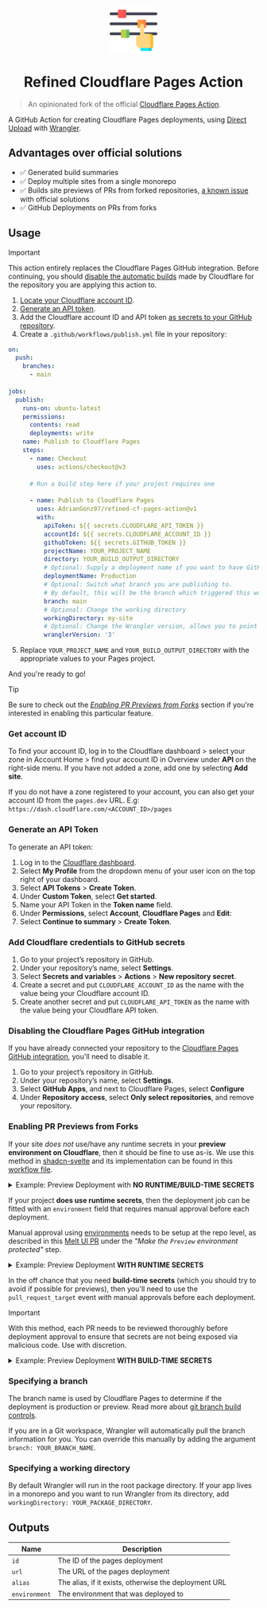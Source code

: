 <p align="center">
 <img align="center" src="https://raw.githubusercontent.com/AdrianGonz97/cf-pages-action/main/.github/assets/icon.png" height="96" />
 <h1 align="center">Refined Cloudflare Pages Action</h1>
</p>

> An opinionated fork of the official [Cloudflare Pages Action](https://github.com/cloudflare/pages-action).

A GitHub Action for creating Cloudflare Pages deployments, using [Direct Upload](https://developers.cloudflare.com/pages/platform/direct-upload/) with [Wrangler](https://developers.cloudflare.com/pages/platform/direct-upload/#wrangler-cli).

## Advantages over official solutions

- ✅ Generated build summaries
- ✅ Deploy multiple sites from a single monorepo
- ✅ Builds site previews of PRs from forked repositories, [a known issue](https://developers.cloudflare.com/pages/platform/known-issues/#builds-and-deployment) with official solutions
- ✅ GitHub Deployments on PRs from forks

## Usage

> [!IMPORTANT]
> This action entirely replaces the Cloudflare Pages GitHub integration. Before continuing, you should [disable the automatic builds](#disabling-the-cloudflare-pages-github-integration) made by Cloudflare for the repository you are applying this action to.

1. [Locate your Cloudflare account ID](#get-account-id).
2. [Generate an API token](#generate-an-api-token).
3. Add the Cloudflare account ID and API token [as secrets to your GitHub repository](#add-cloudflare-credentials-to-github-secrets).
4. Create a `.github/workflows/publish.yml` file in your repository:

```yml
on:
  push:
    branches:
      - main

jobs:
  publish:
    runs-on: ubuntu-latest
    permissions:
      contents: read
      deployments: write
    name: Publish to Cloudflare Pages
    steps:
      - name: Checkout
        uses: actions/checkout@v3

      # Run a build step here if your project requires one

      - name: Publish to Cloudflare Pages
        uses: AdrianGonz97/refined-cf-pages-action@v1
        with:
          apiToken: ${{ secrets.CLOUDFLARE_API_TOKEN }}
          accountId: ${{ secrets.CLOUDFLARE_ACCOUNT_ID }}
          githubToken: ${{ secrets.GITHUB_TOKEN }}
          projectName: YOUR_PROJECT_NAME
          directory: YOUR_BUILD_OUTPUT_DIRECTORY
          # Optional: Supply a deployment name if you want to have GitHub Deployments triggered
          deploymentName: Production
          # Optional: Switch what branch you are publishing to.
          # By default, this will be the branch which triggered this workflow
          branch: main
          # Optional: Change the working directory
          workingDirectory: my-site
          # Optional: Change the Wrangler version, allows you to point to a specific version or a tag such as `beta`
          wranglerVersion: '3'
```

5. Replace `YOUR_PROJECT_NAME` and `YOUR_BUILD_OUTPUT_DIRECTORY` with the appropriate values to your Pages project.

And you're ready to go!

> [!TIP]
> Be sure to check out the [_Enabling PR Previews from Forks_](#enabling-pr-previews-from-forks) section if you're interested in enabling this particular feature.

### Get account ID

To find your account ID, log in to the Cloudflare dashboard > select your zone in Account Home > find your account ID in Overview under **API** on the right-side menu. If you have not added a zone, add one by selecting **Add site**.

If you do not have a zone registered to your account, you can also get your account ID from the `pages.dev` URL. E.g: `https://dash.cloudflare.com/<ACCOUNT_ID>/pages`

### Generate an API Token

To generate an API token:

1. Log in to the [Cloudflare dashboard](https://dash.cloudflare.com).
1. Select **My Profile** from the dropdown menu of your user icon on the top right of your dashboard.
1. Select **API Tokens** > **Create Token**.
1. Under **Custom Token**, select **Get started**.
1. Name your API Token in the **Token name** field.
1. Under **Permissions**, select **Account**, **Cloudflare Pages** and **Edit**:
1. Select **Continue to summary** > **Create Token**.

### Add Cloudflare credentials to GitHub secrets

1. Go to your project’s repository in GitHub.
1. Under your repository’s name, select **Settings**.
1. Select **Secrets and variables** > **Actions** > **New repository secret**.
1. Create a secret and put `CLOUDFLARE_ACCOUNT_ID` as the name with the value being your Cloudflare account ID.
1. Create another secret and put `CLOUDFLARE_API_TOKEN` as the name with the value being your Cloudflare API token.

### Disabling the Cloudflare Pages GitHub integration

If you have already connected your repository to the [Cloudflare Pages GitHub integration](https://developers.cloudflare.com/pages/configuration/git-integration/), you'll need to disable it.

1. Go to your project’s repository in GitHub.
1. Under your repository’s name, select **Settings**.
1. Select **GitHub Apps**, and next to Cloudflare Pages, select **Configure**
1. Under **Repository access**, select **Only select repositories**, and remove your repository.

### Enabling PR Previews from Forks

If your site _does not_ use/have any runtime secrets in your **preview environment on Cloudflare**, then it should be fine to use as-is. We use this method in [shadcn-svelte](https://github.com/huntabyte/shadcn-svelte) and its implementation can be found in this [workflow file](https://github.com/huntabyte/shadcn-svelte/blob/main/.github/workflows).

<details><summary>Example: Preview Deployment with <b>NO RUNTIME/BUILD-TIME SECRETS</b></summary>
<p>

First we'll build the project in an unprivileged environment where secrets are not exposed. This allows use to safely run untrusted code:

```yaml
# build-preview.yml
name: Build Preview Deployment

on:
  pull_request:
    types: [opened, synchronize]

jobs:
  build-preview:
    runs-on: ubuntu-latest
    name: Build Preview Site and Upload Build Artifact
    steps:
      - name: Checkout
        uses: actions/checkout@v4

      # Run your install/build steps here
      # ...

      # Build example
      - name: Build site
        run: pnpm build
        env:
          # if you need environment variables that are _NOT secrets_, apply them here during build
          # using GH Action variables
          SOME_ENV_VAR: ${{ vars.SOME_ENV_VAR }}

      # Uploads the build directory as a workflow artifact
      - name: Upload build artifact
        uses: actions/upload-artifact@v4
        with:
          name: preview-build
          path: YOUR_BUILD_OUTPUT_DIRECTORY
```

Then we'll deploy the project to Cloudflare in a privileged environment where we can safely use secrets (i.e. your cloudflare credentials):

```yaml
# deploy-preview.yml
name: Upload Preview Deployment
on:
  workflow_run:
    workflows: ['Build Preview Deployment']
    types:
      - completed

permissions:
  actions: read
  deployments: write
  contents: read
  pull-requests: write

jobs:
  deploy-preview:
    runs-on: ubuntu-latest
    if: ${{ github.event.workflow_run.conclusion == 'success' }}
    name: Deploy Preview to Cloudflare Pages
    steps:
      # Downloads the build directory from the previous workflow
      - name: Download build artifact
        uses: actions/download-artifact@v4
        id: preview-build-artifact
        with:
          name: preview-build
          path: build
          github-token: ${{ secrets.GITHUB_TOKEN }}
          run-id: ${{ github.event.workflow_run.id }}

      - name: Deploy to Cloudflare Pages
        uses: AdrianGonz97/refined-cf-pages-action@v1
        with:
          apiToken: ${{ secrets.CLOUDFLARE_API_TOKEN }}
          accountId: ${{ secrets.CLOUDFLARE_ACCOUNT_ID }}
          githubToken: ${{ secrets.GITHUB_TOKEN }}
          projectName: YOUR_PROJECT_NAME
          deploymentName: Preview
          directory: ${{ steps.preview-build-artifact.outputs.download-path }}
```

</p>
</details>

If your project **does use runtime secrets**, then the deployment job can be fitted with an `environment` field that requires manual approval before each deployment.

Manual approval using [environments](https://docs.github.com/en/actions/deployment/targeting-different-environments/using-environments-for-deployment) needs to be setup at the repo level, as described in this [Melt UI PR](https://github.com/melt-ui/melt-ui/pull/899) under the _"Make the `Preview` environment protected"_ step.

<details><summary>Example: Preview Deployment <b>WITH RUNTIME SECRETS</b></summary>
<p>

```yaml
# build-preview.yml
name: Build Preview Deployment

on:
  pull_request:
    types: [opened, synchronize]

jobs:
  build-preview:
    environment: Preview # The name of the environment that requires manual approval before each deployment
    runs-on: ubuntu-latest
    name: Build Preview Site and Upload Build Artifact
    steps:
      - name: Checkout
        uses: actions/checkout@v4

      # Run your install/build steps here
      # ...

      # Build example
      - name: Build site
        run: pnpm build
        env:
          # If you need environment variables that are **NOT secrets**,
          # apply them here during build using GH Action Variables
          SOME_ENV_VAR: ${{ vars.SOME_ENV_VAR }}

      # Uploads the build directory as a workflow artifact
      - name: Upload build artifact
        uses: actions/upload-artifact@v4
        with:
          name: preview-build
          path: YOUR_BUILD_OUTPUT_DIRECTORY
```

```yaml
# deploy-preview.yml
name: Upload Preview Deployment
on:
  workflow_run:
    workflows: ['Build Preview Deployment']
    types:
      - completed

permissions:
  actions: read
  deployments: write
  contents: read
  pull-requests: write

jobs:
  deploy-preview:
    runs-on: ubuntu-latest
    if: ${{ github.event.workflow_run.conclusion == 'success' }}
    name: Deploy Preview to Cloudflare Pages
    steps:
      # Downloads the build directory from the previous workflow
      - name: Download build artifact
        uses: actions/download-artifact@v4
        id: preview-build-artifact
        with:
          name: preview-build
          path: build
          github-token: ${{ secrets.GITHUB_TOKEN }}
          run-id: ${{ github.event.workflow_run.id }}

      - name: Deploy to Cloudflare Pages
        uses: AdrianGonz97/refined-cf-pages-action@v1
        with:
          apiToken: ${{ secrets.CLOUDFLARE_API_TOKEN }}
          accountId: ${{ secrets.CLOUDFLARE_ACCOUNT_ID }}
          githubToken: ${{ secrets.GITHUB_TOKEN }}
          projectName: YOUR_PROJECT_NAME
          deploymentName: Preview
          directory: ${{ steps.preview-build-artifact.outputs.download-path }}
```

</p>
</details>

In the off chance that you need **build-time secrets** (which you should try to avoid if possible for previews), then you'll need to use the `pull_request_target` event _with_ manual approvals before each deployment.

> [!IMPORTANT]
> With this method, each PR needs to be reviewed thoroughly before deployment approval to ensure that secrets are not being exposed via malicious code. Use with discretion.

<details><summary>Example: Preview Deployment <b>WITH BUILD-TIME SECRETS</b></summary>
<p>

```yaml
name: Preview Deployment
on:
  pull_request_target:

jobs:
  deploy-preview:
    environment: Preview # The name of the environment that requires manual approval before each deployment
    runs-on: ubuntu-latest
    permissions:
      contents: read
      pull-requests: write
      deployments: write
    name: Deploy Preview to Cloudflare Pages
    steps:
      - uses: actions/checkout@v4
        with:
          ref: ${{ github.event.pull_request.head.ref }}
          repository: ${{ github.event.pull_request.head.repo.full_name }}

      # Run your install/build steps here
      # ...

      # Build example
      - name: Build site
        run: pnpm build
        env:
          SOME_SECRET: ${{ secrets.SOME_SECRET }} # Uses some secret during build

      - name: Deploy to Cloudflare Pages
        uses: AdrianGonz97/refined-cf-pages-action@v1
        with:
          apiToken: ${{ secrets.CLOUDFLARE_API_TOKEN }}
          accountId: ${{ secrets.CLOUDFLARE_ACCOUNT_ID }}
          githubToken: ${{ secrets.GITHUB_TOKEN }}
          projectName: YOUR_PROJECT_NAME
          directory: YOUR_BUILD_OUTPUT_DIRECTORY
          deploymentName: Preview
```

</p>
</details>

### Specifying a branch

The branch name is used by Cloudflare Pages to determine if the deployment is production or preview. Read more about
[git branch build controls](https://developers.cloudflare.com/pages/platform/branch-build-controls/#branch-build-controls).

If you are in a Git workspace, Wrangler will automatically pull the branch information for you. You can override this
manually by adding the argument `branch: YOUR_BRANCH_NAME`.

### Specifying a working directory

By default Wrangler will run in the root package directory. If your app lives in a monorepo and you want to run Wrangler from its directory, add `workingDirectory: YOUR_PACKAGE_DIRECTORY`.

## Outputs

| Name          | Description                                           |
| ------------- | ----------------------------------------------------- |
| `id`          | The ID of the pages deployment                        |
| `url`         | The URL of the pages deployment                       |
| `alias`       | The alias, if it exists, otherwise the deployment URL |
| `environment` | The environment that was deployed to                  |
